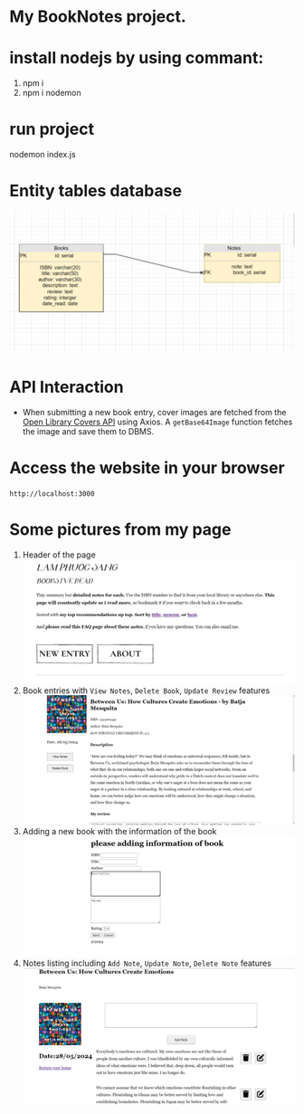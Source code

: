 # My BookNotes project. 

# install nodejs by using commant:
1. npm i 
2. npm i nodemon

# run project
nodemon index.js

# Entity tables database
![Reference image](public/screenshort/EntityTable.PNG)

# API Interaction
* When submitting a new book entry, cover images are fetched from the [Open Library Covers API](https://openlibrary.org/dev/docs/api/covers) using Axios. A `getBase64Image` function fetches the image and save them to DBMS.

# Access the website in your browser
`http://localhost:3000`

# Some pictures from my page 
1. Header of the page
![Reference image](public/screenshort/homeBooks.PNG)
2. Book entries with `View Notes`, `Delete Book`, `Update Review` features
![Reference image](public/screenshort/content.PNG)
3. Adding a new book with the information of the book
![Reference image](public/screenshort/newbook.PNG)
4. Notes listing including `Add Note`, `Update Note`, `Delete Note` features
 ![Reference image](public/screenshort/viewnote.PNG)